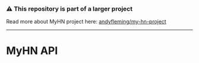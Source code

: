 ### :warning: This repository is part of a larger project

Read more about MyHN project here: [andyfleming/my-hn-project](https://github.com/andyfleming/my-hn-project)

------------

# MyHN API
